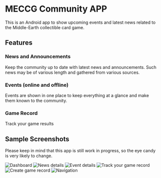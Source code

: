 # MECCG Community APP  

This is an Android app to show upcoming events and latest news related to the Middle-Earth collectible card game.

## Features

### News and Announcements

Keep the community up to date with latest news and announcements. Such news may be of various length and gathered from various sources.

### Events (online and offline)

Events are shown in one place to keep everything at a glance and make them known to the community.

### Game Record

Track your game results

## Sample Screenshots

Please keep in mind that this app is still work in progress, so the eye candy is very likely to change.

![Dashboard](./readmedata/screenshot_1.png)
![News details](./readmedata/screenshot_2.png)
![Event details](./readmedata/screenshot_3.png)
![Track your game record](./readmedata/screenshot_4.png)
![Create game record](./readmedata/screenshot_5.png)
![Navigation](./readmedata/screenshot_6.png)
